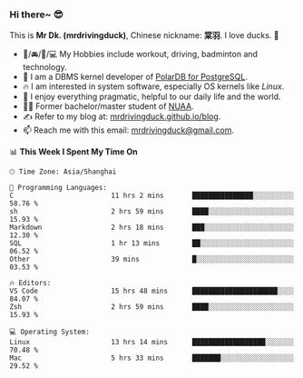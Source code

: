 ### Hi there~ 😎

This is **Mr Dk. (mrdrivingduck)**, Chinese nickname: **棠羽**. I love ducks. 🦆

- 💪/🚘/🏸/💻 My Hobbies include workout, driving, badminton and technology.
- 🍊 I am a DBMS kernel developer of [PolarDB for PostgreSQL](https://github.com/ApsaraDB/PolarDB-for-PostgreSQL).
- 🔥 I am interested in system software, especially OS kernels like *Linux*.
- 🔧 I enjoy everything pragmatic, helpful to our daily life and the world.
- 👨‍🎓 Former bachelor/master student of [NUAA](https://en.wikipedia.org/wiki/Nanjing_University_of_Aeronautics_and_Astronautics).
- ✍ Refer to my blog at: [mrdrivingduck.github.io/blog](https://mrdrivingduck.github.io/blog/).
- 📫 Reach me with this email: [mrdrivingduck@gmail.com](mailto:mrdrivingduck@gmail.com).

<!--START_SECTION:waka-->
📊 **This Week I Spent My Time On** 

```text
🕑︎ Time Zone: Asia/Shanghai

💬 Programming Languages: 
C                        11 hrs 2 mins       ███████████████░░░░░░░░░░   58.76 % 
sh                       2 hrs 59 mins       ████░░░░░░░░░░░░░░░░░░░░░   15.93 % 
Markdown                 2 hrs 18 mins       ███░░░░░░░░░░░░░░░░░░░░░░   12.30 % 
SQL                      1 hr 13 mins        ██░░░░░░░░░░░░░░░░░░░░░░░   06.52 % 
Other                    39 mins             █░░░░░░░░░░░░░░░░░░░░░░░░   03.53 % 

🔥 Editors: 
VS Code                  15 hrs 48 mins      █████████████████████░░░░   84.07 % 
Zsh                      2 hrs 59 mins       ████░░░░░░░░░░░░░░░░░░░░░   15.93 % 

💻 Operating System: 
Linux                    13 hrs 14 mins      ██████████████████░░░░░░░   70.48 % 
Mac                      5 hrs 33 mins       ███████░░░░░░░░░░░░░░░░░░   29.52 % 
```


<!--END_SECTION:waka-->

<!-- ![Mr Dk.'s GitHub Stats](https://github-readme-stats.vercel.app/api?username=mrdrivingduck&count_private&show_icons=true&theme=buefy) -->

<!-- ![Most Used Languages](https://github-readme-stats.vercel.app/api/top-langs/?username=mrdrivingduck&exclude_repo=mips32-CPU,snort-tcp-socket&theme=buefy&layout=compact&langs_count=10) -->


<!--
**mrdrivingduck/mrdrivingduck** is a ✨ _special_ ✨ repository because its `README.md` (this file) appears on your GitHub profile.

Here are some ideas to get you started:

- 🔭 I’m currently working on ...
- 🌱 I’m currently learning ...
- 👯 I’m looking to collaborate on ...
- 🤔 I’m looking for help with ...
- 💬 Ask me about ...
- 📫 How to reach me: ...
- 😄 Pronouns: ...
- ⚡ Fun fact: ...
-->
